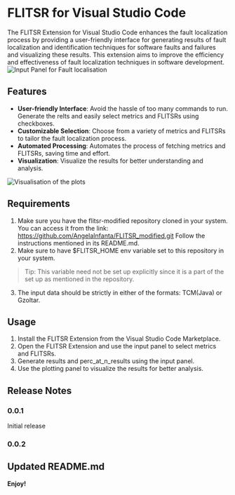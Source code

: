 # FLITSR for Visual Studio Code

The FLITSR Extension for Visual Studio Code enhances the fault localization process by providing a user-friendly interface for generating results of fault localization and identification techniques for software faults and failures and visualizing these results. This extension aims to improve the efficiency and effectiveness of fault localization techniques in software development.
![Input Panel for Fault localisation](https://media.githubusercontent.com/media/AngelaInfanta/FLITSR-extension-demo/main/extension_images/Show_IP_panel_TCM.gif)

## Features

- **User-friendly Interface**: Avoid the hassle of too many commands to run. Generate the relts and easily select metrics and FLITSRs using checkboxes.
- **Customizable Selection**: Choose from a variety of metrics and FLITSRs to tailor the fault localization process.
- **Automated Processing**: Automates the process of fetching metrics and FLITSRs, saving time and effort.
- **Visualization**: Visualize the results for better understanding and analysis.

![Visualisation of the plots](https://media.githubusercontent.com/media/AngelaInfanta/FLITSR-extension-demo/main/extension_images/Show_plot_IP_panel.gif)

## Requirements

1. Make sure you have the flitsr-modified repository cloned in your system. You can access it from the link: https://github.com/AngelaInfanta/FLITSR_modified.git Follow the instructions mentioned in its README.md.
2. Make sure to have $FLITSR_HOME env variable set to this repository in your system.

> Tip: This variable need not be set up explicitly since it is a part of the set up as mentioned in the repository.

3. The input data should be strictly in either of the formats: TCM(Java) or Gzoltar.

## Usage

1. Install the FLITSR Extension from the Visual Studio Code Marketplace.
2. Open the FLITSR Extension and use the input panel to select metrics and FLITSRs.
3. Generate results and perc_at_n_results using the input panel.
4. Use the plotting panel to visualize the results for better analysis.

## Release Notes

### 0.0.1

Initial release

### 0.0.2
Updated README.md
---

**Enjoy!**
